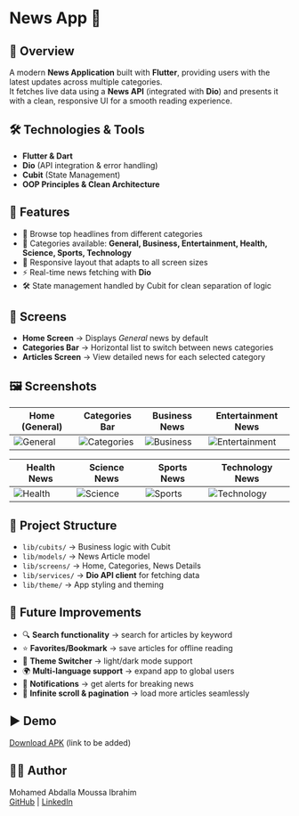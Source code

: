 # News App 📰

## 📌 Overview
A modern **News Application** built with **Flutter**, providing users with the latest updates across multiple categories.  
It fetches live data using a **News API** (integrated with **Dio**) and presents it with a clean, responsive UI for a smooth reading experience.

## 🛠️ Technologies & Tools
- **Flutter & Dart**
- **Dio** (API integration & error handling)
- **Cubit** (State Management)
- **OOP Principles & Clean Architecture**

## 🚀 Features
- 📰 Browse top headlines from different categories
- 📂 Categories available: **General, Business, Entertainment, Health, Science, Sports, Technology**
- 📱 Responsive layout that adapts to all screen sizes
- ⚡ Real-time news fetching with **Dio**
- 🛠️ State management handled by Cubit for clean separation of logic

## 📱 Screens
- **Home Screen** → Displays *General* news by default
- **Categories Bar** → Horizontal list to switch between news categories
- **Articles Screen** → View detailed news for each selected category

## 🖼️ Screenshots

| Home (General)                   | Categories Bar                   | Business News                    | Entertainment News               |  
|----------------------------------|----------------------------------|----------------------------------|----------------------------------|  
| ![General](screen_shoots/general.jpg) | ![Categories](screen_shoots/categories.jpg) | ![Business](screen_shoots/business.jpg) | ![Entertainment](screen_shoots/entertainment.jpg) |  

| Health News                      | Science News                     | Sports News                      | Technology News                  |  
|----------------------------------|----------------------------------|----------------------------------|----------------------------------|  
| ![Health](screen_shoots/health.jpg) | ![Science](screen_shoots/science.jpg) | ![Sports](screen_shoots/sports.jpg) | ![Technology](screen_shoots/technology.jpg) |  

## 📂 Project Structure
- `lib/cubits/` → Business logic with Cubit
- `lib/models/` → News Article model
- `lib/screens/` → Home, Categories, News Details
- `lib/services/` → **Dio API client** for fetching data
- `lib/theme/` → App styling and theming

## 🚧 Future Improvements
- 🔍 **Search functionality** → search for articles by keyword
- ⭐ **Favorites/Bookmark** → save articles for offline reading
- 🌙 **Theme Switcher** → light/dark mode support
- 🌍 **Multi-language support** → expand app to global users
- 🔔 **Notifications** → get alerts for breaking news
- 📌 **Infinite scroll & pagination** → load more articles seamlessly

## ▶️ Demo
[Download APK](#) (link to be added)

## 👨‍💻 Author
Mohamed Abdalla Moussa Ibrahim  
[GitHub](https://github.com/mohamed-abdallah-mouse) | [LinkedIn](https://www.linkedin.com/in/mohamed-abdullah-mouse-69419a1b8)  
